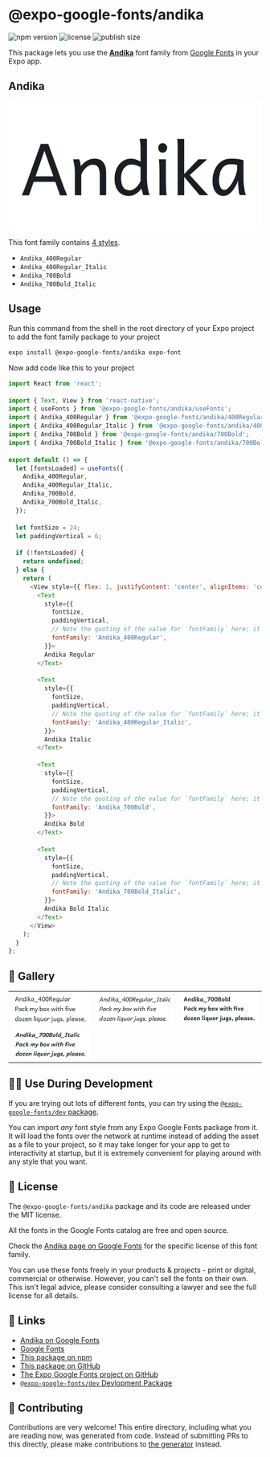 # @expo-google-fonts/andika

![npm version](https://flat.badgen.net/npm/v/@expo-google-fonts/andika)
![license](https://flat.badgen.net/github/license/expo/google-fonts)
![publish size](https://flat.badgen.net/packagephobia/install/@expo-google-fonts/andika)

This package lets you use the [**Andika**](https://fonts.google.com/specimen/Andika) font family from [Google Fonts](https://fonts.google.com/) in your Expo app.

## Andika

![Andika](./font-family.png)

This font family contains [4 styles](#-gallery).

- `Andika_400Regular`
- `Andika_400Regular_Italic`
- `Andika_700Bold`
- `Andika_700Bold_Italic`

## Usage

Run this command from the shell in the root directory of your Expo project to add the font family package to your project
```sh
expo install @expo-google-fonts/andika expo-font
```

Now add code like this to your project
```js
import React from 'react';

import { Text, View } from 'react-native';
import { useFonts } from '@expo-google-fonts/andika/useFonts';
import { Andika_400Regular } from '@expo-google-fonts/andika/400Regular';
import { Andika_400Regular_Italic } from '@expo-google-fonts/andika/400Regular_Italic';
import { Andika_700Bold } from '@expo-google-fonts/andika/700Bold';
import { Andika_700Bold_Italic } from '@expo-google-fonts/andika/700Bold_Italic';

export default () => {
  let [fontsLoaded] = useFonts({
    Andika_400Regular,
    Andika_400Regular_Italic,
    Andika_700Bold,
    Andika_700Bold_Italic,
  });

  let fontSize = 24;
  let paddingVertical = 6;

  if (!fontsLoaded) {
    return undefined;
  } else {
    return (
      <View style={{ flex: 1, justifyContent: 'center', alignItems: 'center' }}>
        <Text
          style={{
            fontSize,
            paddingVertical,
            // Note the quoting of the value for `fontFamily` here; it expects a string!
            fontFamily: 'Andika_400Regular',
          }}>
          Andika Regular
        </Text>

        <Text
          style={{
            fontSize,
            paddingVertical,
            // Note the quoting of the value for `fontFamily` here; it expects a string!
            fontFamily: 'Andika_400Regular_Italic',
          }}>
          Andika Italic
        </Text>

        <Text
          style={{
            fontSize,
            paddingVertical,
            // Note the quoting of the value for `fontFamily` here; it expects a string!
            fontFamily: 'Andika_700Bold',
          }}>
          Andika Bold
        </Text>

        <Text
          style={{
            fontSize,
            paddingVertical,
            // Note the quoting of the value for `fontFamily` here; it expects a string!
            fontFamily: 'Andika_700Bold_Italic',
          }}>
          Andika Bold Italic
        </Text>
      </View>
    );
  }
};

```

## 🔡 Gallery


||||
|-|-|-|
|![Andika_400Regular](./Andika_400Regular.ttf.png)|![Andika_400Regular_Italic](./Andika_400Regular_Italic.ttf.png)|![Andika_700Bold](./Andika_700Bold.ttf.png)||
|![Andika_700Bold_Italic](./Andika_700Bold_Italic.ttf.png)||||


## 👩‍💻 Use During Development

If you are trying out lots of different fonts, you can try using the [`@expo-google-fonts/dev` package](https://github.com/expo/google-fonts/tree/master/font-packages/dev#readme).

You can import *any* font style from any Expo Google Fonts package from it. It will load the fonts
over the network at runtime instead of adding the asset as a file to your project, so it may take longer
for your app to get to interactivity at startup, but it is extremely convenient
for playing around with any style that you want.

## 📖 License

The `@expo-google-fonts/andika` package and its code are released under the MIT license.

All the fonts in the Google Fonts catalog are free and open source.

Check the [Andika page on Google Fonts](https://fonts.google.com/specimen/Andika) for the specific license of this font family.

You can use these fonts freely in your products & projects - print or digital, commercial or otherwise. However, you can't sell the fonts on their own. This isn't legal advice, please consider consulting a lawyer and see the full license for all details.

## 🔗 Links

- [Andika on Google Fonts](https://fonts.google.com/specimen/Andika)
- [Google Fonts](https://fonts.google.com/)
- [This package on npm](https://www.npmjs.com/package/@expo-google-fonts/andika)
- [This package on GitHub](https://github.com/expo/google-fonts/tree/master/font-packages/andika)
- [The Expo Google Fonts project on GitHub](https://github.com/expo/google-fonts)
- [`@expo-google-fonts/dev` Devlopment Package](https://github.com/expo/google-fonts/tree/master/font-packages/dev)

## 🤝 Contributing

Contributions are very welcome! This entire directory, including what you are reading now, was generated from code. Instead of submitting PRs to this directly, please make contributions to [the generator](https://github.com/expo/google-fonts/tree/master/packages/generator) instead.
